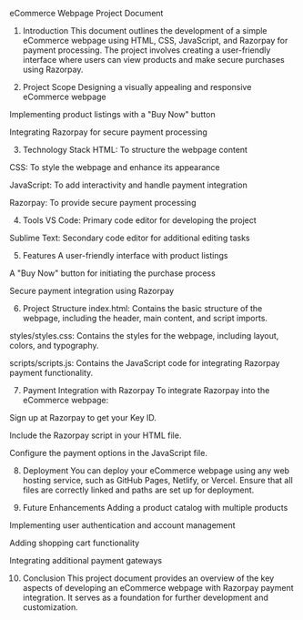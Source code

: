 eCommerce Webpage Project Document
1. Introduction
This document outlines the development of a simple eCommerce webpage using HTML, CSS, JavaScript, and Razorpay for payment processing. The project involves creating a user-friendly interface where users can view products and make secure purchases using Razorpay.

2. Project Scope
Designing a visually appealing and responsive eCommerce webpage

Implementing product listings with a "Buy Now" button

Integrating Razorpay for secure payment processing

3. Technology Stack
HTML: To structure the webpage content

CSS: To style the webpage and enhance its appearance

JavaScript: To add interactivity and handle payment integration

Razorpay: To provide secure payment processing

4. Tools
VS Code: Primary code editor for developing the project

Sublime Text: Secondary code editor for additional editing tasks

5. Features
A user-friendly interface with product listings

A "Buy Now" button for initiating the purchase process

Secure payment integration using Razorpay

6. Project Structure
index.html: Contains the basic structure of the webpage, including the header, main content, and script imports.

styles/styles.css: Contains the styles for the webpage, including layout, colors, and typography.

scripts/scripts.js: Contains the JavaScript code for integrating Razorpay payment functionality.

7. Payment Integration with Razorpay
To integrate Razorpay into the eCommerce webpage:

Sign up at Razorpay to get your Key ID.

Include the Razorpay script in your HTML file.

Configure the payment options in the JavaScript file.

8. Deployment
You can deploy your eCommerce webpage using any web hosting service, such as GitHub Pages, Netlify, or Vercel. Ensure that all files are correctly linked and paths are set up for deployment.

9. Future Enhancements
Adding a product catalog with multiple products

Implementing user authentication and account management

Adding shopping cart functionality

Integrating additional payment gateways

10. Conclusion
This project document provides an overview of the key aspects of developing an eCommerce webpage with Razorpay payment integration. It serves as a foundation for further development and customization.
